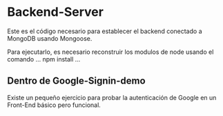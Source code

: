 # Backend-Server

Este es el código necesario para establecer el backend
conectado a MongoDB usando Mongoose.

Para ejecutarlo, es necesario reconstruir los modulos
de node usando el comando 
...
npm install
...

## Dentro de Google-Signin-demo
Existe un pequeño ejercicio para probar la autenticación 
de Google en un Front-End básico pero funcional.
